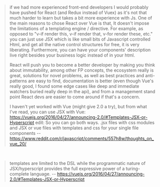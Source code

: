 > if we had more experienced front-end developers I would probably have pushed for React (and Redux instead of Vuex) as it's not that much harder to learn but takes a bit more experience with Js. One of the main reasons to chose React over Vue is that, It doesn't impose the limitations of a templating engine / directive. For example, as opposed to "v-if render this, v-if render that, v-for render these, etc." you can just use JSX which is like small bits of Javascript controlled Html, and get all the native control structures for free, it is very liberating. Furthermore, you can have your components' description live right besides your business logic instead of in your html.
>
> React will push you to become a better developer by making you think about immutability, among other FP concepts, the ecosystem really is great, solutions for novel problems, as well as best practices and anti-patterns are easy to find, documentation is better (even though Vue's really good, I found some edge cases like deep and immediate watchers buried really deep in the api), and from a management stand point React devs are easier to come around if that's a concern.
>
> I haven't yet worked with Vue (might give 2.0 a try), but from what I've read, you can use JSX with Vue: https://vuejs.org/2016/04/27/announcing-2.0/#Templates-JSX-or-Hyperscript
edit: So you can go both ways. .jsx files with css modules and JSX or vue files with templates and css for your single file components
> -- https://www.reddit.com/r/javascript/comments/557h8w/thoughts_on_vue_20/

<br>

> templates are limited to the DSL while the programmatic nature of JSX/hyperscript provides the full expressive power of a turing-complete language.
> -- https://vuejs.org/2016/04/27/announcing-2.0/#Templates-JSX-or-Hyperscript
